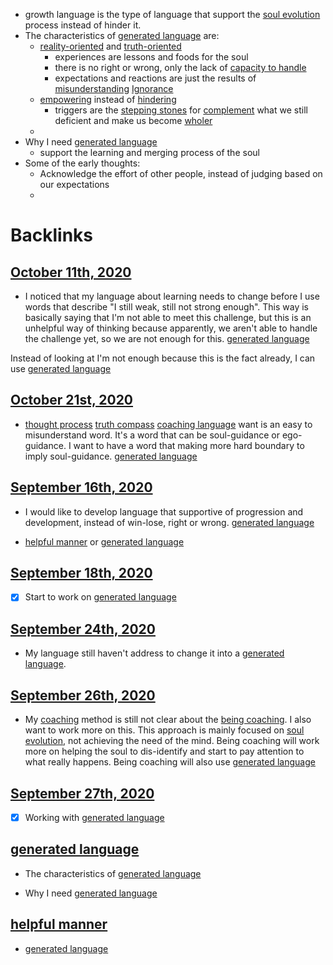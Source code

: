 - growth language is the type of language that support the [soul evolution](<soul evolution.md>) process instead of hinder it.
- The characteristics of [generated language](<generated language.md>) are:
    -  [reality-oriented](<reality-oriented.md>) and [truth-oriented](<truth-oriented.md>)
        - experiences are lessons and foods for the soul
        - there is no right or wrong, only the lack of [capacity to handle](<capacity to handle.md>)
        - expectations and reactions are just the results of [misunderstanding](<misunderstanding.md>) [Ignorance](<Ignorance.md>)
    - [empowering](<empowering.md>) instead of [hindering](<hindering.md>)
        - triggers are the [stepping stones](<stepping stones.md>) for [complement](<complement.md>) what we still deficient and make us become [wholer](<wholer.md>)
    - 
- Why I need [generated language](<generated language.md>)
    - support the learning and merging process of the soul
- Some of the early thoughts:
    - Acknowledge the effort of other people, instead of judging based on our expectations
    -  

# Backlinks
## [October 11th, 2020](<October 11th, 2020.md>)
- I noticed that my language about learning needs to change before I use words that describe "I still weak, still not strong enough". This way is basically saying that I'm not able to meet this challenge, but this is an unhelpful way of thinking because apparently, we aren't able to handle the challenge yet, so we are not enough for this. [generated language](<generated language.md>)

Instead of looking at I'm not enough because this is the fact already, I can use [generated language](<generated language.md>)

## [October 21st, 2020](<October 21st, 2020.md>)
- [thought process](<thought process.md>) [truth compass](<truth compass.md>) [coaching language](<coaching language.md>) want is an easy to misunderstand word. It's a word that can be soul-guidance or ego-guidance. I want to have a word that making more hard boundary to imply soul-guidance. [generated language](<generated language.md>)

## [September 16th, 2020](<September 16th, 2020.md>)
- I would like to develop language that supportive of progression and development, instead of win-lose, right or wrong. [generated language](<generated language.md>)

- [helpful manner](<helpful manner.md>) or [generated language](<generated language.md>)

## [September 18th, 2020](<September 18th, 2020.md>)
- [x] Start to work on [generated language](<generated language.md>)

## [September 24th, 2020](<September 24th, 2020.md>)
- My language still haven't address to change it into a [generated language](<generated language.md>).

## [September 26th, 2020](<September 26th, 2020.md>)
- My [coaching](<coaching.md>) method is still not clear about the [being coaching](<being coaching.md>). I also want to work more on this. This approach is mainly focused on [soul evolution](<soul evolution.md>), not achieving the need of the mind. Being coaching will work more on helping the soul to dis-identify and start to pay attention to what really happens. Being coaching will also use [generated language](<generated language.md>)

## [September 27th, 2020](<September 27th, 2020.md>)
- [x] Working with [generated language](<generated language.md>)

## [generated language](<generated language.md>)
- The characteristics of [generated language](<generated language.md>)

- Why I need [generated language](<generated language.md>)

## [helpful manner](<helpful manner.md>)
- [generated language](<generated language.md>)

